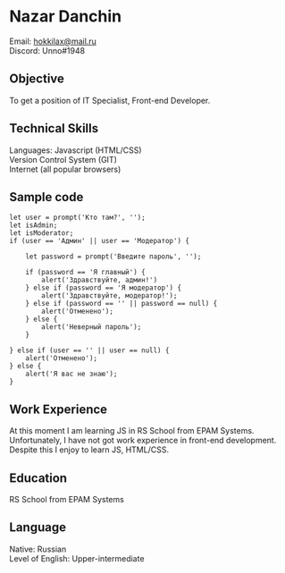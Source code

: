 # Nazar Danchin
Email: <hokkilax@mail.ru>  
Discord: Unno#1948  
## Objective  
To get a position of IT Specialist, Front-end Developer.
## Technical Skills 
Languages: Javascript (HTML/CSS)  
Version Control System (GIT)     
Internet (all popular browsers)  
## Sample code
```
let user = prompt('Кто там?', '');
let isAdmin;
let isModerator;
if (user == 'Админ' || user == 'Модератор') {

    let password = prompt('Введите пароль', '');

    if (password == 'Я главный') {  
        alert('Здравствуйте, админ!')
    } else if (password == 'Я модератор') {
        alert('Здравствуйте, модератор!');
    } else if (password == '' || password == null) {
        alert('Отменено');
    } else {
        alert('Неверный пароль');
    }

} else if (user == '' || user == null) {
    alert('Отменено');
} else {
    alert('Я вас не знаю');
}
```
## Work Experience
At this moment I am learning JS in RS School from EPAM Systems. Unfortunately, I have not got work experience in front-end development. Despite this I enjoy to learn JS, HTML/CSS.
## Education
RS School from EPAM Systems
## Language
Native: Russian  
Level of English: Upper-intermediate  